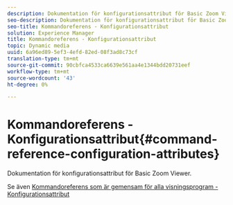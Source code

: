 ```yaml
---
description: Dokumentation för konfigurationsattribut för Basic Zoom Viewer.
seo-description: Dokumentation för konfigurationsattribut för Basic Zoom Viewer.
seo-title: Kommandoreferens - Konfigurationsattribut
solution: Experience Manager
title: Kommandoreferens - Konfigurationsattribut
topic: Dynamic media
uuid: 6a96ed89-5ef3-4efd-82ed-08f3ad8c73cf
translation-type: tm+mt
source-git-commit: 90cbfca4533ca6639e561aa4e1344bdd20731eef
workflow-type: tm+mt
source-wordcount: '43'
ht-degree: 0%

---
```



# Kommandoreferens - Konfigurationsattribut{#command-reference-configuration-attributes}

Dokumentation för konfigurationsattribut för Basic Zoom Viewer.

<!--<a id="section_F52FF0F139604447A870ABE6E1C03444"></a>-->

Se även [Kommandoreferens som är gemensam för alla visningsprogram - Konfigurationsattribut](../../../r-html5-viewer-20-cmdref-configattrib/r-html5-viewer-20-cmdref-configattrib.md#concept-850e0f2c49b949deb7cfbfd330d329bd)
